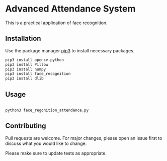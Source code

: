 # Advanced Attendance System

This is a practical application of face recognition.

## Installation

Use the package manager [pip3](https://pip.pypa.io/en/stable/) to install necessary packages.

```bash
pip3 install opencv-python
pip3 install Pillow
pip3 install numpy
pip3 install face_recognition
pip3 install dlib
```


## Usage

```bash

python3 face_regonition_attendance.py 
```

## Contributing
Pull requests are welcome. For major changes, please open an issue first to discuss what you would like to change.

Please make sure to update tests as appropriate.
